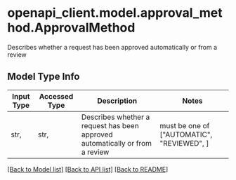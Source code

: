 # openapi_client.model.approval_method.ApprovalMethod

Describes whether a request has been approved automatically or from a review 

## Model Type Info
Input Type | Accessed Type | Description | Notes
------------ | ------------- | ------------- | -------------
str,  | str,  | Describes whether a request has been approved automatically or from a review  | must be one of ["AUTOMATIC", "REVIEWED", ] 

[[Back to Model list]](../../README.md#documentation-for-models) [[Back to API list]](../../README.md#documentation-for-api-endpoints) [[Back to README]](../../README.md)

